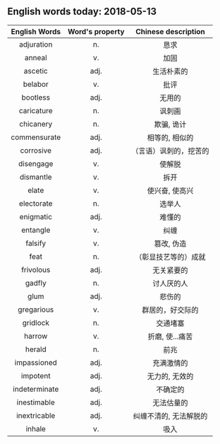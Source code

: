 ## English words today: 2018-05-13

| English Words | Word's property | Chinese description |
| :-----------: | :-------------: | :-----------------: |
| adjuration | n. | 恳求 |
| anneal | v. | 加固 |
| ascetic | adj. | 生活朴素的 |
| belabor | v. | 批评 |
| bootless | adj. | 无用的 |
| caricature | n. | 讽刺画 |
| chicanery | n. | 欺骗, 诡计 |
| commensurate | adj. | 相等的, 相似的 |
| corrosive | adj. | （言语）讽刺的，挖苦的 |
| disengage | v. | 使解脱 |
| dismantle | v. | 拆开 |
| elate | v.  | 使兴奋, 使高兴 |
| electorate | n. | 选举人 |
| enigmatic | adj. | 难懂的 |
| entangle | v. | 纠缠 |
| falsify | v. | 篡改, 伪造 |
| feat | n. | （彰显技艺等的）成就 |
| frivolous | adj. | 无关紧要的 |
| gadfly | n. | 讨人厌的人 |
| glum | adj. | 悲伤的 |
| gregarious | v. | 群居的，好交际的 |
| gridlock | n.  | 交通堵塞 |
| harrow | v. | 折磨, 使...痛苦 |
| herald | n. | 前兆 |
| impassioned | adj. | 充满激情的 |
| impotent | adj. | 无力的, 无效的 |
| indeterminate | adj. | 不确定的 |
| inestimable | adj. | 无法估量的 |
| inextricable | adj. | 纠缠不清的, 无法解脱的 |
| inhale | v. | 吸入 |
